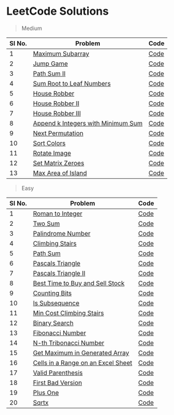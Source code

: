 # LeetCode Solutions


> Medium

| Sl No. | Problem                                                                                                 | Code                                                           |
|--------|---------------------------------------------------------------------------------------------------------|----------------------------------------------------------------|
| 1      | [Maximum Subarray](https://leetcode.com/problems/maximum-subarray/)                                     | [Code](./src/maximum_subarray/Solution.java)                   |
| 2      | [Jump Game](https://leetcode.com/problems/jump-game/)                                                   | [Code](./src/jump_game/Solution.java)                          |
| 3      | [Path Sum II](https://leetcode.com/problems/path-sum-ii/)                                               | [Code](./src/path_sum_ii/Solution.java)                        |
| 4      | [Sum Root to Leaf Numbers](https://leetcode.com/problems/sum-root-to-leaf-numbers/)                     | [Code](./src/sum_root_to_leaf_numbers/Solution.java)           |
| 5      | [House Robber](https://leetcode.com/problems/house-robber/)                                             | [Code](./src/house_robber/Solution.java)                       |
| 6      | [House Robber II](https://leetcode.com/problems/house-robber-ii/)                                       | [Code](./src/house_robber_ii/Solution.java)                    |
| 7      | [House Robber III](https://leetcode.com/problems/house-robber-iii/)                                     | [Code](./src/house_robber_iii/Solution.java)                   |
| 8      | [Append k Integers with Minimum Sum](https://leetcode.com/problems/append-k-integers-with-minimal-sum/) | [Code](./src/append_k_integers_with_minimal_sum/Solution.java) |
| 9      | [Next Permutation](https://leetcode.com/problems/next-permutation/)                                     | [Code](./src/next_permutation/Solution.java)                   |
| 10     | [Sort Colors](https://leetcode.com/problems/sort-colors/)                                               | [Code](./src/sort_colors/Solution.java)                        |
| 11     | [Rotate Image](https://leetcode.com/problems/rotate-image/)                                             | [Code](./src/rotate_image/Solution.java)                       |
| 12     | [Set Matrix Zeroes](https://leetcode.com/problems/set-matrix-zeroes/)                                   | [Code](./src/set_matrix_zeroes/Solution.java)                  |
| 13     | [Max Area of Island](https://leetcode.com/problems/max-area-of-island/)                                 | [Code](./src/max_area_of_island/Solution.java)                  |

> Easy

| Sl No. | Problem                                                                                                 | Code                                                           |
|--------|---------------------------------------------------------------------------------------------------------|----------------------------------------------------------------|
| 1      | [Roman to Integer](https://leetcode.com/problems/roman-to-integer)                                      | [Code](./src/roman_to_integer/Solution.java)                   |
| 2      | [Two Sum](https://leetcode.com/problems/two-sum)                                                        | [Code](./src/two_sum/Solution.java)                            |
| 3      | [Palindrome Number](https://leetcode.com/problems/palindrome-number/)                                   | [Code](./src/palindrome_number/Solution.java)                  |
| 4      | [Climbing Stairs](https://leetcode.com/problems/climbing-stairs/)                                       | [Code](./src/climbing_stairs/Solution.java)                    |
| 5      | [Path Sum](https://leetcode.com/problems/path-sum/)                                                     | [Code](./src/path_sum/Solution.java)                           | 
| 6      | [Pascals Triangle](https://leetcode.com/problems/pascals-triangle/)                                     | [Code](./src/pascals_triangle/Solution.java)                   | 
| 7      | [Pascals Triangle II](https://leetcode.com/problems/pascals-triangle-ii/)                               | [Code](./src/pascals_triangle_ii/Solution.java)                | 
| 8      | [Best Time to Buy and Sell Stock](https://leetcode.com/problems/best-time-to-buy-and-sell-stock/)       | [Code](./src/best_time_to_buy_and_sell_stock/Solution.java)    | 
| 9      | [Counting Bits](https://leetcode.com/problems/counting-bits/)                                           | [Code](./src/counting_bits/Solution.java)                      | 
| 10     | [Is Subsequence](https://leetcode.com/problems/is-subsequence/)                                         | [Code](./src/is_subsequence/Solution.java)                     | 
| 11     | [Min Cost Climbing Stairs](https://leetcode.com/problems/min-cost-climbing-stairs/)                     | [Code](./src/min_cost_climbing_stairs/Solution.java)           | 
| 12     | [Binary Search](https://leetcode.com/problems/binary-search/)                                           | [Code](./src/binary_search/Solution.java)                      | 
| 13     | [Fibonacci Number](https://leetcode.com/problems/fibonacci-number/)                                     | [Code](./src/fibonacci_number/Solution.java)                   | 
| 14     | [N-th Tribonacci Number](https://leetcode.com/problems/n-th-tribonacci-number/)                         | [Code](./src/n_th_tribonacci_number/Solution.java)             | 
| 15     | [Get Maximum in Generated Array](https://leetcode.com/problems/get-maximum-in-generated-array/)         | [Code](./src/get_maximum_in_generated_array/Solution.java)     | 
| 16     | [Cells in a Range on an Excel Sheet](https://leetcode.com/problems/cells-in-a-range-on-an-excel-sheet/) | [Code](./src/cells_in_a_range_on_an_excel_sheet/Solution.java) | 
| 17     | [Valid Parenthesis](https://leetcode.com/problems/valid-parentheses/)                                   | [Code](./src/valid_parentheses/Solution.java)                  | 
| 18     | [First Bad Version](https://leetcode.com/problems/first-bad-version/)                                   | [Code](./src/first_bad_version/Solution.java)                  | 
| 19     | [Plus One](https://leetcode.com/problems/plus-one/)                                                     | [Code](./src/plus_one/Solution.java)                           | 
| 20     | [Sqrtx](https://leetcode.com/problems/sqrtx/)                                                           | [Code](./src/sqrtx/Solution.java)                              | 

